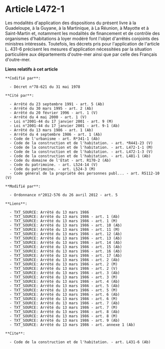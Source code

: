 # Article L472-1

Les modalités d'application des dispositions du présent livre à la Guadeloupe, à la Guyane, à la Martinique, à La Réunion, à
Mayotte et à Saint-Martin et, notamment les modalités de financement et de contrôle des organismes d'habitations à loyer
modéré font l'objet d'arrêtés conjoints des ministres intéressés. Toutefois, les décrets pris pour l'application de l'article
L. 431-6 précisent les mesures d'application nécessitées par la situation particulière aux départements d'outre-mer ainsi que
par celle des Français d'outre-mer.

**Liens relatifs à cet article**

	**Codifié par**:

	  - Décret n°78-621 du 31 mai 1978

	**Cité par**:

	  - Arrêté du 23 septembre 1991 - art. 5 (Ab)
	  - Arrêté du 30 mars 1995 - art. 2 (Ab)
	  - Arrêté du 20 février 1996 - art. 1 (V)
	  - Arrêté du 4 mai 2000 - art. 1 (V)
	  - Loi n°2001-44 du 17 janvier 2001 - art. 9 (M)
	  - Loi n°2001-44 du 17 janvier 2001 - art. 9-1 (Ab)
	  - Arrêté du 13 mars 1986 - art. 1 (Ab)
	  - Arrêté du 4 septembre 1986 - art. 1 (Ab)
	  - Code de l'urbanisme - art. R*341-1 (Ab)
	  - Code de la construction et de l'habitation. - art. *R441-23 (V)
	  - Code de la construction et de l'habitation. - art. L472-1-1 (M)
	  - Code de la construction et de l'habitation. - art. L472-1-3 (V)
	  - Code de la construction et de l'habitation. - art. L481-1 (Ab)
	  - Code du domaine de l'Etat - art. R170-2 (Ab)
	  - Code du patrimoine. - art. L524-14 (V)
	  - Code du patrimoine. - art. L524-3 (M)
	  - Code général de la propriété des personnes publ... - art. R5112-10 (V)

	**Modifié par**:

	  - Ordonnance n°2012-576 du 26 avril 2012 - art. 5

	**Liens**:

	  - TXT_SOURCE: Arrêté du 13 mars 1986
	  - TXT_SOURCE: Arrêté du 13 mars 1986 - art. 1 (Ab)
	  - TXT_SOURCE: Arrêté du 13 mars 1986 - art. 1 (M)
	  - TXT_SOURCE: Arrêté du 13 mars 1986 - art. 10 (Ab)
	  - TXT_SOURCE: Arrêté du 13 mars 1986 - art. 11 (M)
	  - TXT_SOURCE: Arrêté du 13 mars 1986 - art. 12 (Ab)
	  - TXT_SOURCE: Arrêté du 13 mars 1986 - art. 13 (Ab)
	  - TXT_SOURCE: Arrêté du 13 mars 1986 - art. 14 (Ab)
	  - TXT_SOURCE: Arrêté du 13 mars 1986 - art. 15 (Ab)
	  - TXT_SOURCE: Arrêté du 13 mars 1986 - art. 16 (Ab)
	  - TXT_SOURCE: Arrêté du 13 mars 1986 - art. 17 (Ab)
	  - TXT_SOURCE: Arrêté du 13 mars 1986 - art. 2 (Ab)
	  - TXT_SOURCE: Arrêté du 13 mars 1986 - art. 2 (M)
	  - TXT_SOURCE: Arrêté du 13 mars 1986 - art. 2 (V)
	  - TXT_SOURCE: Arrêté du 13 mars 1986 - art. 3 (Ab)
	  - TXT_SOURCE: Arrêté du 13 mars 1986 - art. 3 (M)
	  - TXT_SOURCE: Arrêté du 13 mars 1986 - art. 4 (Ab)
	  - TXT_SOURCE: Arrêté du 13 mars 1986 - art. 5 (Ab)
	  - TXT_SOURCE: Arrêté du 13 mars 1986 - art. 5 (M)
	  - TXT_SOURCE: Arrêté du 13 mars 1986 - art. 6 (Ab)
	  - TXT_SOURCE: Arrêté du 13 mars 1986 - art. 6 (M)
	  - TXT_SOURCE: Arrêté du 13 mars 1986 - art. 7 (Ab)
	  - TXT_SOURCE: Arrêté du 13 mars 1986 - art. 7 (M)
	  - TXT_SOURCE: Arrêté du 13 mars 1986 - art. 8 (Ab)
	  - TXT_SOURCE: Arrêté du 13 mars 1986 - art. 8 (M)
	  - TXT_SOURCE: Arrêté du 13 mars 1986 - art. 9 (Ab)
	  - TXT_SOURCE: Arrêté du 13 mars 1986 - art. annexe 1 (Ab)

	**Cite**:

	  - Code de la construction et de l'habitation. - art. L431-6 (Ab)
